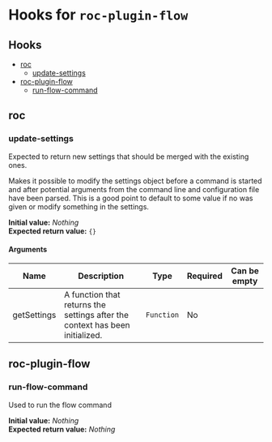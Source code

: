 # Hooks for `roc-plugin-flow`

## Hooks
* [roc](#roc)
  * [update-settings](#update-settings)
* [roc-plugin-flow](#roc-plugin-flow)
  * [run-flow-command](#run-flow-command)

## roc

### update-settings

Expected to return new settings that should be merged with the existing ones.

Makes it possible to modify the settings object before a command is started and after potential arguments from the command line and configuration file have been parsed. This is a good point to default to some value if no was given or modify something in the settings.

__Initial value:__ _Nothing_  
__Expected return value:__ `{}`

#### Arguments

| Name        | Description                                                                  | Type       | Required | Can be empty |
| ----------- | ---------------------------------------------------------------------------- | ---------- | -------- | ------------ |
| getSettings | A function that returns the settings after the context has been initialized. | `Function` | No       |              |

## roc-plugin-flow

### run-flow-command

Used to run the flow command

__Initial value:__ _Nothing_  
__Expected return value:__ _Nothing_
